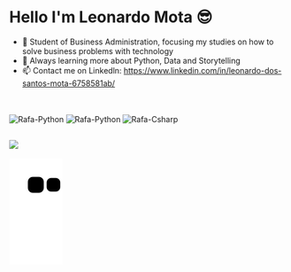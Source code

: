 # Hello I'm Leonardo Mota 😎


- 🔭 Student of Business Administration, focusing my studies on how to solve business problems with technology
- 🌱 Always learning more about Python, Data and Storytelling
- 📫 Contact me on Linkedln: https://www.linkedin.com/in/leonardo-dos-santos-mota-6758581ab/

##


<div style="display: inline_block"><br>
  <img align="center" alt="Rafa-Python" height="60" width="80" src="https://cdn.jsdelivr.net/gh/devicons/devicon/icons/jupyter/jupyter-original-wordmark.svg" /">
  <img align="center" alt="Rafa-Python" height="60" width="80" src="https://cdn.jsdelivr.net/gh/devicons/devicon/icons/python/python-plain-wordmark.svg" /">
  <img align="center" alt="Rafa-Csharp" height="60" width="80" src="https://cdn.jsdelivr.net/gh/devicons/devicon/icons/mysql/mysql-original-wordmark.svg" /">
</div>

##
 
<div> 
  <a href="https://www.linkedin.com/in/leonardo-dos-santos-mota-6758581ab/" target="_blank"><img src="https://img.shields.io/badge/-LinkedIn-%230077B5?style=for-the-badge&logo=linkedin&logoColor=white" target="_blank"></a> 
  
  ![Snake animation](https://github.com/rafaballerini/rafaballerini/blob/output/github-contribution-grid-snake.svg)
</div>


    
                    
